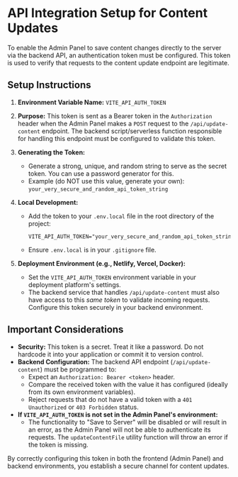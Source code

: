 # API Integration Setup for Content Updates

To enable the Admin Panel to save content changes directly to the server via the backend API, an authentication token must be configured. This token is used to verify that requests to the content update endpoint are legitimate.

## Setup Instructions

1.  **Environment Variable Name:** `VITE_API_AUTH_TOKEN`

2.  **Purpose:** This token is sent as a Bearer token in the `Authorization` header when the Admin Panel makes a `POST` request to the `/api/update-content` endpoint. The backend script/serverless function responsible for handling this endpoint must be configured to validate this token.

3.  **Generating the Token:**
    *   Generate a strong, unique, and random string to serve as the secret token. You can use a password generator for this.
    *   Example (do NOT use this value, generate your own): `your_very_secure_and_random_api_token_string`

4.  **Local Development:**
    *   Add the token to your `.env.local` file in the root directory of the project:
        ```env
        VITE_API_AUTH_TOKEN="your_very_secure_and_random_api_token_string"
        ```
    *   Ensure `.env.local` is in your `.gitignore` file.

5.  **Deployment Environment (e.g., Netlify, Vercel, Docker):**
    *   Set the `VITE_API_AUTH_TOKEN` environment variable in your deployment platform's settings.
    *   The backend service that handles `/api/update-content` must also have access to this *same token* to validate incoming requests. Configure this token securely in your backend environment.

## Important Considerations

*   **Security:** This token is a secret. Treat it like a password. Do not hardcode it into your application or commit it to version control.
*   **Backend Configuration:** The backend API endpoint (`/api/update-content`) must be programmed to:
    *   Expect an `Authorization: Bearer <token>` header.
    *   Compare the received token with the value it has configured (ideally from its own environment variables).
    *   Reject requests that do not have a valid token with a `401 Unauthorized` or `403 Forbidden` status.
*   **If `VITE_API_AUTH_TOKEN` is not set in the Admin Panel's environment:**
    *   The functionality to "Save to Server" will be disabled or will result in an error, as the Admin Panel will not be able to authenticate its requests. The `updateContentFile` utility function will throw an error if the token is missing.

By correctly configuring this token in both the frontend (Admin Panel) and backend environments, you establish a secure channel for content updates.
